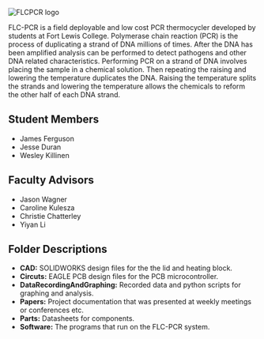 ![FLCPCR logo](https://raw.githubusercontent.com/whoisjim/FortLewis-PCR/master/FLCPCR_logo.png)

FLC-PCR is a field deployable and low cost PCR thermocycler developed by students at Fort Lewis College. Polymerase chain reaction (PCR) is the process of duplicating a strand of DNA millions of times. After the DNA has been amplified analysis can be performed to detect pathogens and other DNA related characteristics. Performing PCR on a strand of DNA involves placing the sample in a chemical solution. Then repeating the raising and lowering the temperature duplicates the DNA. Raising the temperature splits the strands and lowering the temperature allows the chemicals to reform the other half of each DNA strand.

## Student Members

- James Ferguson
- Jesse Duran
- Wesley Killinen

## Faculty Advisors

- Jason Wagner
- Caroline Kulesza
- Christie Chatterley
- Yiyan Li

## Folder Descriptions

- **CAD:** SOLIDWORKS design files for the the lid and heating block.
- **Circuts:** EAGLE PCB design files for the  PCB microcontroller.
- **DataRecordingAndGraphing:** Recorded data and python scripts for graphing and analysis.
- **Papers:** Project documentation that was presented at weekly meetings or conferences etc.
- **Parts:** Datasheets for components.
- **Software:** The programs that run on the FLC-PCR system.
